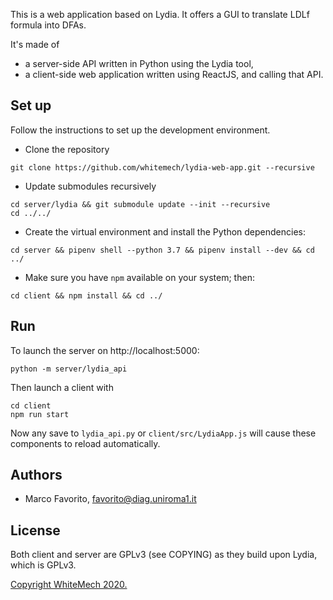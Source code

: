 This is a web application based on Lydia. It offers
a GUI to translate LDLf formula into DFAs.

It's made of
- a server-side API written in Python using the Lydia tool,
- a client-side web application written using ReactJS,
  and calling that API.

## Set up

Follow the instructions to set up the development environment.

- Clone the repository
```
git clone https://github.com/whitemech/lydia-web-app.git --recursive
```

- Update submodules recursively
```
cd server/lydia && git submodule update --init --recursive
cd ../../
```

- Create the virtual environment and install the Python dependencies:
```
cd server && pipenv shell --python 3.7 && pipenv install --dev && cd ../
```
- Make sure you have `npm` available on your system; then:
```
cd client && npm install && cd ../
```

## Run 

To launch the server on http://localhost:5000:
```
python -m server/lydia_api
```

Then launch a client with
```
cd client
npm run start
```

Now any save to `lydia_api.py` or `client/src/LydiaApp.js` will cause these
components to reload automatically.

## Authors

- Marco Favorito, [favorito@diag.uniroma1.it](mailto:favorito@diag.uniroma1.it)

## License

Both client and server are GPLv3 (see COPYING) as they build upon Lydia, which is GPLv3.

[Copyright WhiteMech 2020.](https://whitemech.github.io)

